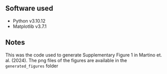Software used
-------

- Python v3.10.12
- Matplotlib v3.7.1

Notes
------

This was the code used to generate Supplementary Figure 1 in Martino et. al. (2024). The png files of the figures are available in the `generated_figures` folder
